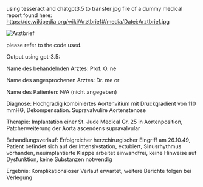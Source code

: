 using tesseract and chatgpt3.5 to transfer jpg file of a dummy medical report found here: https://de.wikipedia.org/wiki/Arztbrief#/media/Datei:Arztbrief.jpg

![Arztbrief]([https://de.wikipedia.org/wiki/Arztbrief#/media/Datei:Arztbrief.jpg](https://upload.wikimedia.org/wikipedia/commons/thumb/5/56/Arztbrief.jpg/1920px-Arztbrief.jpg))

please refer to the code used.

Output using gpt-3.5:

Name des behandelnden Arztes: Prof. O. ne

Name des angesprochenen Arztes: Dr. me or

Name des Patienten: N/A (nicht angegeben)

Diagnose: Hochgradig kombiniertes Aortenvitium mit Druckgradient von 110 mmHG, Dekompensation. Supravalvulire Aortenstenose

Therapie: Implantation einer St. Jude Medical Gr. 25 in Aortenposition, Patcherweiterung der Aorta ascendens supravalvular

Behandlungsverlauf: Erfolgreicher herzchirurgischer Eingriff am 26.10.49, Patient befindet sich auf der Intensivstation, extubiert, Sinusrhythmus vorhanden, neuimplantierte Klappe arbeitet einwandfrei, keine Hinweise auf Dysfunktion, keine Substanzen notwendig

Ergebnis: Komplikationsloser Verlauf erwartet, weitere Berichte folgen bei Verlegung
